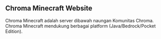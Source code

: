 ## Chroma Minecraft Website

Chroma Minecraft adalah server dibawah naungan Komunitas Chroma. Chroma Minecraft mendukung berbagai platform (Java/Bedrock/Pocket Edition).
